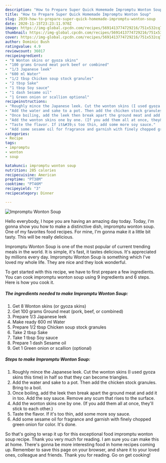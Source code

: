 ```yaml
---
description: "How to Prepare Super Quick Homemade Impromptu Wonton Soup"
title: "How to Prepare Super Quick Homemade Impromptu Wonton Soup"
slug: 2039-how-to-prepare-super-quick-homemade-impromptu-wonton-soup
date: 2020-11-15T23:23:11.970Z
image: https://img-global.cpcdn.com/recipes/5691413774729216/751x532cq70/impromptu-wonton-soup-recipe-main-photo.jpg
thumbnail: https://img-global.cpcdn.com/recipes/5691413774729216/751x532cq70/impromptu-wonton-soup-recipe-main-photo.jpg
cover: https://img-global.cpcdn.com/recipes/5691413774729216/751x532cq70/impromptu-wonton-soup-recipe-main-photo.jpg
author: Dominic Bush
ratingvalue: 4.9
reviewcount: 36017
recipeingredient:
- "8 Wonton skins or gyoza skins"
- "100 grams Ground meat pork beef or combined"
- "1/3 Japanese leek"
- "600 ml Water"
- "1/2 tbsp Chicken soup stock granules"
- "2 tbsp Sake"
- "1 tbsp Soy sauce"
- "1 dash Sesame oil"
- "1 Green onion or scallion optional"
recipeinstructions:
- "Roughly mince the Japanese leek. Cut the wonton skins (I used gyoza skins this time) in half so that they can become triangles."
- "Add the water and sake to a pot. Then add the chicken stock granules. Bring to a boil."
- "Once boiling, add the leek then break apart the ground meat and add it in too. Add the soy sauce. Remove any scum that rises to the surface."
- "Add the wonton skins one by one. (If you add them all at once, they&#39;ll stick to each other.)"
- "Taste the flavor. If it&#39;s too thin, add some more soy sauce."
- "Add some sesame oil for fragrance and garnish with finely chopped green onion for color. It&#39;s done."
categories:
- Recipe
tags:
- impromptu
- wonton
- soup

katakunci: impromptu wonton soup 
nutrition: 285 calories
recipecuisine: American
preptime: "PT38M"
cooktime: "PT46M"
recipeyield: "3"
recipecategory: Dinner

---
```



![Impromptu Wonton Soup](https://img-global.cpcdn.com/recipes/5691413774729216/751x532cq70/impromptu-wonton-soup-recipe-main-photo.jpg)

Hello everybody, I hope you are having an amazing day today. Today, I'm gonna show you how to make a distinctive dish, impromptu wonton soup. One of my favorites food recipes. For mine, I'm gonna make it a little bit tasty. This will be really delicious.

Impromptu Wonton Soup is one of the most popular of current trending meals in the world. It is simple, it's fast, it tastes delicious. It's appreciated by millions every day. Impromptu Wonton Soup is something which I've loved my whole life. They are nice and they look wonderful.




To get started with this recipe, we have to first prepare a few ingredients. You can cook impromptu wonton soup using 9 ingredients and 6 steps. Here is how you cook it.

<!--inarticleads1-->

##### The ingredients needed to make Impromptu Wonton Soup:

1. Get 8 Wonton skins (or gyoza skins)
1. Get 100 grams Ground meat (pork, beef, or combined)
1. Prepare 1/3 Japanese leek
1. Make ready 600 ml Water
1. Prepare 1/2 tbsp Chicken soup stock granules
1. Take 2 tbsp Sake
1. Take 1 tbsp Soy sauce
1. Prepare 1 dash Sesame oil
1. Get 1 Green onion or scallion (optional)




<!--inarticleads2-->

##### Steps to make Impromptu Wonton Soup:

1. Roughly mince the Japanese leek. Cut the wonton skins (I used gyoza skins this time) in half so that they can become triangles.
1. Add the water and sake to a pot. Then add the chicken stock granules. Bring to a boil.
1. Once boiling, add the leek then break apart the ground meat and add it in too. Add the soy sauce. Remove any scum that rises to the surface.
1. Add the wonton skins one by one. (If you add them all at once, they&#39;ll stick to each other.)
1. Taste the flavor. If it&#39;s too thin, add some more soy sauce.
1. Add some sesame oil for fragrance and garnish with finely chopped green onion for color. It&#39;s done.




So that's going to wrap it up for this exceptional food impromptu wonton soup recipe. Thank you very much for reading. I am sure you can make this at home. There's gonna be more interesting food in home recipes coming up. Remember to save this page on your browser, and share it to your loved ones, colleague and friends. Thank you for reading. Go on get cooking!
